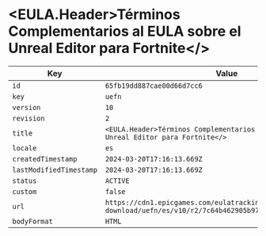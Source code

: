 # <EULA.Header>Términos Complementarios al EULA sobre el Unreal Editor para Fortnite</>

| Key | Value |
| --- | ----- |
| `id` | `65fb19dd887cae00d66d7cc6` |
| `key` | `uefn` |
| `version` | `10` |
| `revision` | `2` |
| `title` | `<EULA.Header>Términos Complementarios al EULA sobre el Unreal Editor para Fortnite</>` |
| `locale` | `es` |
| `createdTimestamp` | `2024-03-20T17:16:13.669Z` |
| `lastModifiedTimestamp` | `2024-03-20T17:16:13.669Z` |
| `status` | `ACTIVE` |
| `custom` | `false` |
| `url` | `https://cdn1.epicgames.com/eulatracking-download/uefn/es/v10/r2/7c64b462905b9769126bc3000780ed8b.pdf` |
| `bodyFormat` | `HTML` |
